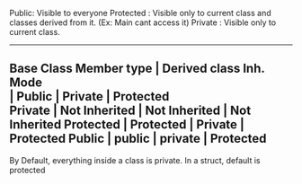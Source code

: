 Public: Visible to everyone 
Protected : Visible only to current class and classes derived from it. (Ex: Main cant access it)
Private : Visible only to current class.

---------------------------------------------------------------------------------------
Base Class Member type    |   Derived class Inh. Mode   
                          |   Public          | Private        |  Protected  
    Private               | Not Inherited     | Not Inherited  | Not Inherited 
    Protected             | Protected         | Private        | Protected
    Public                | public            | private        | Protected
---------------------------------------------------------------------------------------

By Default, everything inside a class is private. In a struct, default is protected 
